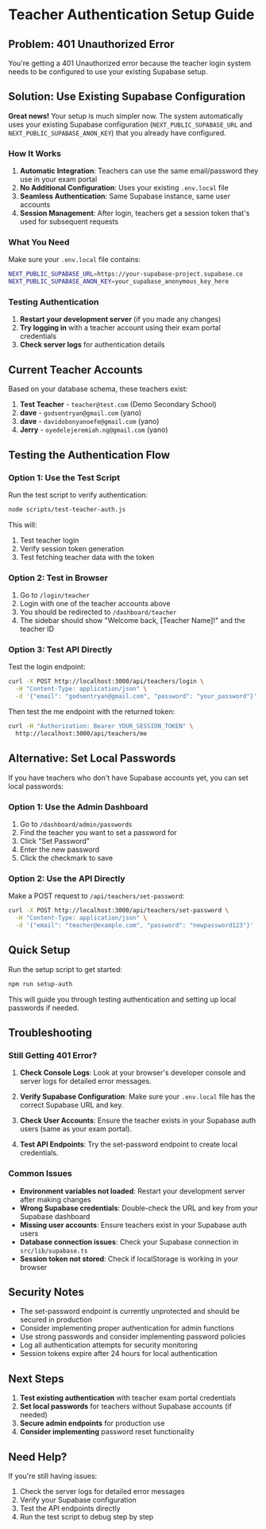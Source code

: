 # Teacher Authentication Setup Guide

## Problem: 401 Unauthorized Error

You're getting a 401 Unauthorized error because the teacher login system needs to be configured to use your existing Supabase setup.

## Solution: Use Existing Supabase Configuration

**Great news!** Your setup is much simpler now. The system automatically uses your existing Supabase configuration (`NEXT_PUBLIC_SUPABASE_URL` and `NEXT_PUBLIC_SUPABASE_ANON_KEY`) that you already have configured.

### How It Works

1. **Automatic Integration**: Teachers can use the same email/password they use in your exam portal
2. **No Additional Configuration**: Uses your existing `.env.local` file
3. **Seamless Authentication**: Same Supabase instance, same user accounts
4. **Session Management**: After login, teachers get a session token that's used for subsequent requests

### What You Need

Make sure your `.env.local` file contains:
```bash
NEXT_PUBLIC_SUPABASE_URL=https://your-supabase-project.supabase.co
NEXT_PUBLIC_SUPABASE_ANON_KEY=your_supabase_anonymous_key_here
```

### Testing Authentication

1. **Restart your development server** (if you made any changes)
2. **Try logging in** with a teacher account using their exam portal credentials
3. **Check server logs** for authentication details

## Current Teacher Accounts

Based on your database schema, these teachers exist:

1. **Test Teacher** - `teacher@test.com` (Demo Secondary School)
2. **dave** - `godsentryan@gmail.com` (yano)
3. **dave** - `davidobonyanoefe@gmail.com` (yano)
4. **Jerry** - `oyedelejeremiah.ng@gmail.com` (yano)

## Testing the Authentication Flow

### Option 1: Use the Test Script
Run the test script to verify authentication:

```bash
node scripts/test-teacher-auth.js
```

This will:
1. Test teacher login
2. Verify session token generation
3. Test fetching teacher data with the token

### Option 2: Test in Browser
1. Go to `/login/teacher`
2. Login with one of the teacher accounts above
3. You should be redirected to `/dashboard/teacher`
4. The sidebar should show "Welcome back, [Teacher Name]!" and the teacher ID

### Option 3: Test API Directly
Test the login endpoint:

```bash
curl -X POST http://localhost:3000/api/teachers/login \
  -H "Content-Type: application/json" \
  -d '{"email": "godsentryan@gmail.com", "password": "your_password"}'
```

Then test the me endpoint with the returned token:

```bash
curl -H "Authorization: Bearer YOUR_SESSION_TOKEN" \
  http://localhost:3000/api/teachers/me
```

## Alternative: Set Local Passwords

If you have teachers who don't have Supabase accounts yet, you can set local passwords:

### Option 1: Use the Admin Dashboard
1. Go to `/dashboard/admin/passwords`
2. Find the teacher you want to set a password for
3. Click "Set Password"
4. Enter the new password
5. Click the checkmark to save

### Option 2: Use the API Directly
Make a POST request to `/api/teachers/set-password`:

```bash
curl -X POST http://localhost:3000/api/teachers/set-password \
  -H "Content-Type: application/json" \
  -d '{"email": "teacher@example.com", "password": "newpassword123"}'
```

## Quick Setup

Run the setup script to get started:

```bash
npm run setup-auth
```

This will guide you through testing authentication and setting up local passwords if needed.

## Troubleshooting

### Still Getting 401 Error?

1. **Check Console Logs**: Look at your browser's developer console and server logs for detailed error messages.

2. **Verify Supabase Configuration**: Make sure your `.env.local` file has the correct Supabase URL and key.

3. **Check User Accounts**: Ensure the teacher exists in your Supabase auth users (same as your exam portal).

4. **Test API Endpoints**: Try the set-password endpoint to create local credentials.

### Common Issues

- **Environment variables not loaded**: Restart your development server after making changes
- **Wrong Supabase credentials**: Double-check the URL and key from your Supabase dashboard
- **Missing user accounts**: Ensure teachers exist in your Supabase auth users
- **Database connection issues**: Check your Supabase connection in `src/lib/supabase.ts`
- **Session token not stored**: Check if localStorage is working in your browser

## Security Notes

- The set-password endpoint is currently unprotected and should be secured in production
- Consider implementing proper authentication for admin functions
- Use strong passwords and consider implementing password policies
- Log all authentication attempts for security monitoring
- Session tokens expire after 24 hours for local authentication

## Next Steps

1. **Test existing authentication** with teacher exam portal credentials
2. **Set local passwords** for teachers without Supabase accounts (if needed)
3. **Secure admin endpoints** for production use
4. **Consider implementing** password reset functionality

## Need Help?

If you're still having issues:
1. Check the server logs for detailed error messages
2. Verify your Supabase configuration
3. Test the API endpoints directly
4. Run the test script to debug step by step
